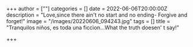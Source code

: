 +++
author = [""]
categories = []
date = 2022-06-06T20:00:00Z
description = "Love,since there ain't no start and no ending- Forgive and forget!"
image = "/images/20220606_094243.jpg"
tags = []
title = "Tranquilos niños, es toda una ficcìon...What the truth doesen' t say!"

+++
